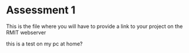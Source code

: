 # Assessment 1
This is the file where you will have to provide a link to your project on the RMIT webserver

this is a test on my pc at home?